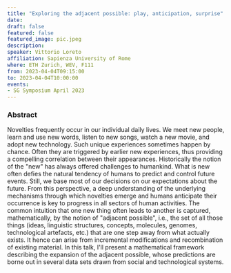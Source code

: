 ```yaml
---
title: "Exploring the adjacent possible: play, anticipation, surprise"
date:
draft: false
featured: false
featured_image: pic.jpeg
description:
speaker: Vittorio Loreto
affiliation: Sapienza University of Rome
where: ETH Zurich, WEV, F111
from: 2023-04-04T09:15:00
to: 2023-04-04T10:00:00
events:
- SG Symposium April 2023
---
```


### Abstract

Novelties frequently occur in our individual daily lives. We meet new people, learn and use new words, listen to new songs, watch a new movie, and adopt new technology. Such unique experiences sometimes happen by chance. Often they are triggered by earlier new experiences, thus providing a compelling correlation between their appearances. Historically the notion of the "new" has always offered challenges to humankind. What is new often defies the natural tendency of humans to predict and control future events. Still, we base most of our decisions on our expectations about the future. From this perspective, a deep understanding of the underlying mechanisms through which novelties emerge and humans anticipate their occurrence is key to progress in all sectors of human activities. The common intuition that one new thing often leads to another is captured, mathematically, by the notion of "adjacent possible", i.e., the set of all those things (ideas, linguistic structures, concepts, molecules, genomes, technological artefacts, etc.) that are one step away from what actually exists. It hence can arise from incremental modifications and recombination of existing material. In this talk, I'll present a mathematical framework describing the expansion of the adjacent possible, whose predictions are borne out in several data sets drawn from social and technological systems.

